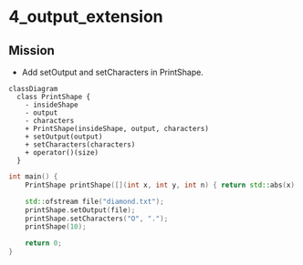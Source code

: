 # 4_output_extension

## Mission
* Add setOutput and setCharacters in PrintShape.

```mermaid
classDiagram
  class PrintShape {
    - insideShape
    - output
    - characters
    + PrintShape(insideShape, output, characters)
    + setOutput(output)
    + setCharacters(characters)
    + operator()(size)
  }
```
```c++
int main() {
    PrintShape printShape([](int x, int y, int n) { return std::abs(x) + std::abs(y) < n; });

    std::ofstream file("diamond.txt");
    printShape.setOutput(file);
    printShape.setCharacters("O", ".");
    printShape(10);

    return 0;
}
```

